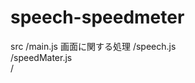 # speech-speedmeter

src
    /main.js        画面に関する処理
    /speech.js        
    /speedMater.js  
    /